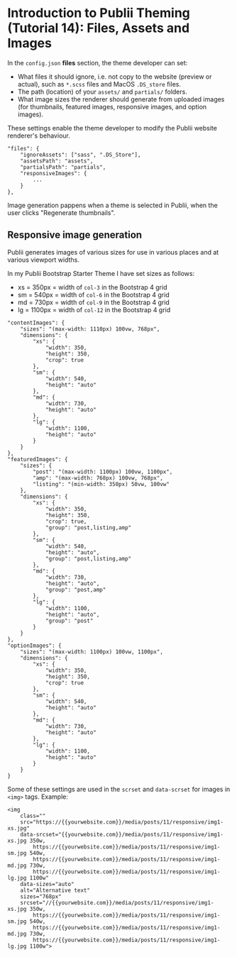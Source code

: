 # Introduction to Publii Theming (Tutorial 14): Files, Assets and Images

In the `config.json` **files** section, the theme developer can set: 

* What files it should ignore, i.e. not copy to the website (preview or actual), such as `*.scss` files and MacOS `.DS_store` files.
* The path (location) of your `assets/` and `partials/` folders.
* What image sizes the renderer should generate from uploaded images (for thumbnails, featured images, responsive images, and option images).

These settings enable the theme developer to modify the Publii website renderer's behaviour.

```
"files": {
	"ignoreAssets": ["sass", ".DS_Store"],
	"assetsPath": "assets",
	"partialsPath": "partials",
	"responsiveImages": {
		...
	}
},
```

Image generation pappens when a theme is selected in Publii, when the user clicks "Regenerate thumbnails".

## Responsive image generation

Publii generates images of various sizes for use in various places and at various viewport widths.

In my Publii Bootstrap Starter Theme I have set sizes as follows:

* xs = 350px = width of `col-3` in the Bootstrap 4 grid
* sm = 540px = width of `col-6` in the Bootstrap 4 grid
* md = 730px = width of `col-9` in the Bootstrap 4 grid
* lg = 1100px = width of `col-12` in the Bootstrap 4 grid

```
"contentImages": {
    "sizes": "(max-width: 1110px) 100vw, 768px",
    "dimensions": {
        "xs": {
            "width": 350,
            "height": 350,
            "crop": true
        },
        "sm": {
            "width": 540,
            "height": "auto"
        },
        "md": {
            "width": 730,
            "height": "auto"
        },
        "lg": {
            "width": 1100,
            "height": "auto"
        }
    }
},
"featuredImages": {
    "sizes": {
        "post": "(max-width: 1100px) 100vw, 1100px",
        "amp": "(max-width: 768px) 100vw, 768px",
        "listing": "(min-width: 350px) 50vw, 100vw"
    },
    "dimensions": {
        "xs": {
            "width": 350,
            "height": 350,
            "crop": true,
            "group": "post,listing,amp"
        },
        "sm": {
            "width": 540,
            "height": "auto",
            "group": "post,listing,amp"
        },
        "md": {
            "width": 730,
            "height": "auto",
            "group": "post,amp"
        },
        "lg": {
            "width": 1100,
            "height": "auto",
            "group": "post"
        }
    }
},
"optionImages": {
    "sizes": "(max-width: 1100px) 100vw, 1100px",
    "dimensions": {
        "xs": {
            "width": 350,
            "height": 350,
            "crop": true
        },
        "sm": {
            "width": 540,
            "height": "auto"
        },
        "md": {
            "width": 730,
            "height": "auto"
        },
        "lg": {
            "width": 1100,
            "height": "auto"
        }
    }
}
```

Some of these settings are used in the `scrset` and `data-scrset` for images in `<img>` tags. Example:

```
<img 
	class="" 
	src="https://{{yourwebsite.com}}/media/posts/11/responsive/img1-xs.jpg" 
	data-srcset="{{yourwebsite.com}}/media/posts/11/responsive/img1-xs.jpg 350w, 
		https://{{yourwebsite.com}}/media/posts/11/responsive/img1-sm.jpg 540w,
		https://{{yourwebsite.com}}/media/posts/11/responsive/img1-md.jpg 730w,
		https://{{yourwebsite.com}}/media/posts/11/responsive/img1-lg.jpg 1100w" 
	data-sizes="auto" 
	alt="Alternative text" 
	sizes="768px" 
	srcset="//{{yourwebsite.com}}/media/posts/11/responsive/img1-xs.jpg 350w,
		https://{{yourwebsite.com}}/media/posts/11/responsive/img1-sm.jpg 540w,
		https://{{yourwebsite.com}}/media/posts/11/responsive/img1-md.jpg 730w,
		https://{{yourwebsite.com}}/media/posts/11/responsive/img1-lg.jpg 1100w">
```